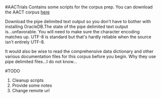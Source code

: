 #AACTrials
Contains some scripts for the corpus prep.
You can download the AACT corpus [here][1]

Download the pipe delimited text output so you don't have to bother with installing OracleDB.The state of the pipe delimited text output is...unfavorable. You will need to make sure the character encoding matches up. UTF-8 is standard but that's hardly reliable when the source isn't entirely UTF-8.

It would also be wise to read the comprehensive data dictionary and other various documentation files for this corpus before you begin. Why they use pipe delimited files...I do not know...

#TODO
1. Cleanup scripts
2. Provide some notes
3. Change remote url

[1]: http://www.ctti-clinicaltrials.org/what-we-do/analysis-dissemination/state-clinical-trials/aact-database



